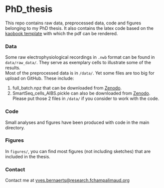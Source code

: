 # PhD_thesis
This repo contains raw data, preprocessed data, code and figures belonging to my PhD thesis. It also contains the latex code based on the [kaobook template](https://github.com/fmarotta/kaobook) with which the pdf can be rendered.
<br>

### Data
Some raw electrophysiological recordings in `.nwb` format can be found in `data/raw_data/`. They serve as exemplary cells to illustrate some of the results.
<br>
Most of the preprocessed data is in `/data/`. Yet some files are too big for upload on GitHub. These include:
1. full_batch.npz that can be downloaded from [Zenodo](https://zenodo.org/record/7716391).
2. SmartSeq_cells_AIBS.pickle can also be downloaded from [Zenodo](https://zenodo.org/record/5118962#.Y-IkqHbMIuU).
Please put those 2 files in `/data/` if you consider to work with the code.

### Code
Small analyses and figures have been produced with code in the main directory.
<br>



### Figures
In `figures/`, you can find most figures (not including sketches) that are included in the thesis.

### Contact
Contact me at yves.bernaerts@research.fchampalimaud.org
